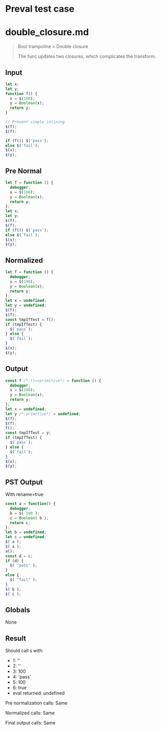 # Preval test case

# double_closure.md

> Bool trampoline > Double closure
>
> The func updates two closures, which complicates the transform.

## Input

`````js filename=intro
let x;
let y;
function f() {
  x = $(100);
  y = Boolean(x);
  return y;
}

// Prevent simple inlining
$(f);
$(f);

if (f()) $('pass');
else $('fail');
$(x);
$(y);
`````

## Pre Normal


`````js filename=intro
let f = function () {
  debugger;
  x = $(100);
  y = Boolean(x);
  return y;
};
let x;
let y;
$(f);
$(f);
if (f()) $(`pass`);
else $(`fail`);
$(x);
$(y);
`````

## Normalized


`````js filename=intro
let f = function () {
  debugger;
  x = $(100);
  y = Boolean(x);
  return y;
};
let x = undefined;
let y = undefined;
$(f);
$(f);
const tmpIfTest = f();
if (tmpIfTest) {
  $(`pass`);
} else {
  $(`fail`);
}
$(x);
$(y);
`````

## Output


`````js filename=intro
const f /*:()=>primitive*/ = function () {
  debugger;
  x = $(100);
  y = Boolean(x);
  return y;
};
let x = undefined;
let y /*:primitive*/ = undefined;
$(f);
$(f);
f();
const tmpIfTest = y;
if (tmpIfTest) {
  $(`pass`);
} else {
  $(`fail`);
}
$(x);
$(y);
`````

## PST Output

With rename=true

`````js filename=intro
const a = function() {
  debugger;
  b = $( 100 );
  c = Boolean( b );
  return c;
};
let b = undefined;
let c = undefined;
$( a );
$( a );
a();
const d = c;
if (d) {
  $( "pass" );
}
else {
  $( "fail" );
}
$( b );
$( c );
`````

## Globals

None

## Result

Should call `$` with:
 - 1: '<function>'
 - 2: '<function>'
 - 3: 100
 - 4: 'pass'
 - 5: 100
 - 6: true
 - eval returned: undefined

Pre normalization calls: Same

Normalized calls: Same

Final output calls: Same
